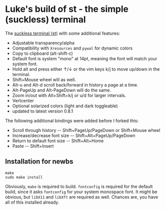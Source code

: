 # Luke's build of st - the simple (suckless) terminal

The [suckless terminal (st)](https://st.suckless.org/) with some additional features:

+ Adjustable transparency/alpha
+ Compatibility with `Xresources` and `pywal` for dynamic colors
+ Copy to clipboard (alt-shift-c)
+ Default font is system "mono" at 14pt, meaning the font will match your system font.
+ Hold alt and press either ↑/↓ or the vim keys k/j to move up/down in the terminal.
+ Shift+Mouse wheel will as well.
+ Alt-u and Alt-d scroll back/forward in history a page at a time.
+ Alt-PageUp and Alt-PageDown will do the same.
+ Zoom in/out with Alt+Shift+k/j or u/d for larger intervals.
+ Vertcenter
+ Optional solarized colors (light and dark toggleable)
+ updated to latest version 0.8.1

The following additional bindings were added before I forked this:

+ Scroll through history -- Shift+PageUp/PageDown or Shift+Mouse wheel
+ Increase/decrease font size -- Shift+Alt+PageUp/PageDown
+ Return to default font size -- Shift+Alt+Home
+ Paste -- Shift+Insert

## Installation for newbs

```
make
sudo make install
```

Obviously, `make` is required to build. `fontconfig` is required for the default build, since it asks `fontconfig` for your system monospace font.  It might be obvious, but `libX11` and `libXft` are required as well. Chances are, you have all of this installed already.
